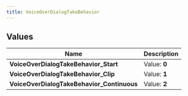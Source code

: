 ```yaml
---
title: VoiceOverDialogTakeBehavior
---
```


## Values
| Name | Description |
| ---- | ----------- |
| **VoiceOverDialogTakeBehavior_Start** | Value: **0** |
| **VoiceOverDialogTakeBehavior_Clip** | Value: **1** |
| **VoiceOverDialogTakeBehavior_Continuous** | Value: **2** |

